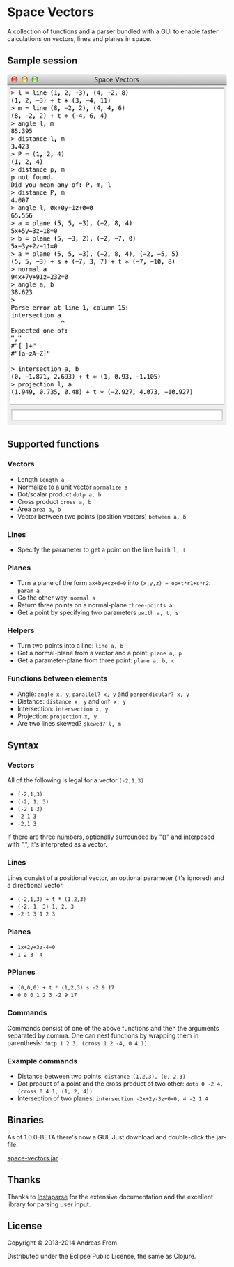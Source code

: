 # Space Vectors

A collection of functions and a parser bundled with a GUI to enable faster calculations on vectors, lines and planes in space.

## Sample session
![Using the Space Vectors GUI](spacevectorssamplegui.png)

## Supported functions
### Vectors
* Length `length a`
* Normalize to a unit vector `normalize a`
* Dot/scalar product `dotp a, b`
* Cross product `cross a, b`
* Area `area a, b`
* Vector between two points (position vectors) `between a, b`

### Lines
* Specify the parameter to get a point on the line `lwith l, t`

### Planes
* Turn a plane of the form `ax+by+cz+d=0` into `(x,y,z) = op+t*r1+s*r2`: `param a`
* Go the other way: `normal a`
* Return three points on a normal-plane `three-points a` 
* Get a point by specifying two parameters `pwith a, t, s`

### Helpers
* Turn two points into a line: `line a, b`
* Get a normal-plane from a vector and a point: `plane n, p`
* Get a parameter-plane from three point: `plane a, b, c`

### Functions between elements
* Angle: `angle x, y`, `parallel? x, y` and `perpendicular? x, y`
* Distance: `distance x, y` and `on? x, y`
* Intersection: `intersection x, y`
* Projection: `projection x, y`
* Are two lines skewed? `skewed? l, m`

## Syntax
### Vectors
All of the following is legal for a vector `(-2,1,3)`
* `(-2,1,3)`
* `(-2, 1, 3)`
* `(-2 1 3)`
* `-2 1 3`
* `-2,1 3`

If there are three numbers, optionally surrounded by "()" and interposed with ",", it's interpreted as a vector.

### Lines
Lines consist of a positional vector, an optional parameter (it's ignored) and a directional vector.
* `(-2,1,3) + t * (1,2,3)`
* `(-2, 1, 3) 1, 2, 3`
* `-2 1 3 1 2 3`

### Planes
* `1x+2y+3z-4=0`
* `1 2 3 -4`

### PPlanes
* `(0,0,0) + t * (1,2,3) s -2 9 17`
* `0 0 0 1 2 3 -2 9 17`

### Commands
Commands consist of one of the above functions and then the arguments separated by comma.
One can nest functions by wrapping them in parenthesis: `dotp 1 2 3, (cross 1 2 -4, 0 4 1)`.

### Example commands
* Distance between two points: `distance (1,2,3), (0,-2,3)`
* Dot product of a point and the cross product of two other: `dotp 0 -2 4, (cross 0 4 1, (1, 2, 4))`
* Intersection of two planes: `intersection -2x+2y-3z+0=0, 4 -2 1 4`

## Binaries
As of 1.0.0-BETA there's now a GUI.
Just download and double-click the jar-file.

[space-vectors.jar](https://www.dropbox.com/s/epw32obqnkh3uvi/space-vectors-1.0.1-standalone.jar)

## Thanks
Thanks to [Instaparse](https://github.com/Engelberg/instaparse) for the extensive documentation and the excellent library for parsing user input.

## License

Copyright © 2013-2014 Andreas From

Distributed under the Eclipse Public License, the same as Clojure.
